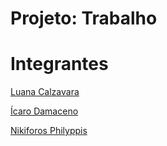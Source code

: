 # Projeto: Trabalho




# Integrantes

[Luana	 Calzavara]()

[Ícaro	Damaceno]()

[Nikiforos Philyppis]()
